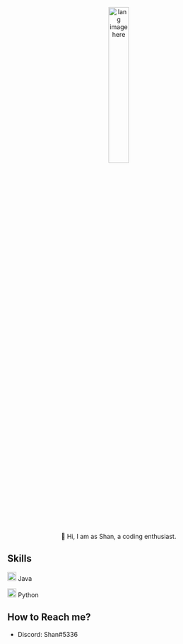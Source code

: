<p align="center"><img width="30%" src="https://github.com/alansmathew/alansmathew/raw/master/lang.gif" alt="lang image here" /></p>

<p align="center">👋 Hi, I am as Shan, a coding enthusiast.<p>

## Skills
<img width="20" src="https://upload.wikimedia.org/wikipedia/en/3/30/Java_programming_language_logo.svg" /> Java

<img width="20" src="https://upload.wikimedia.org/wikipedia/commons/c/c3/Python-logo-notext.svg" /> Python

## How to Reach me?
- Discord: Shan#5336
